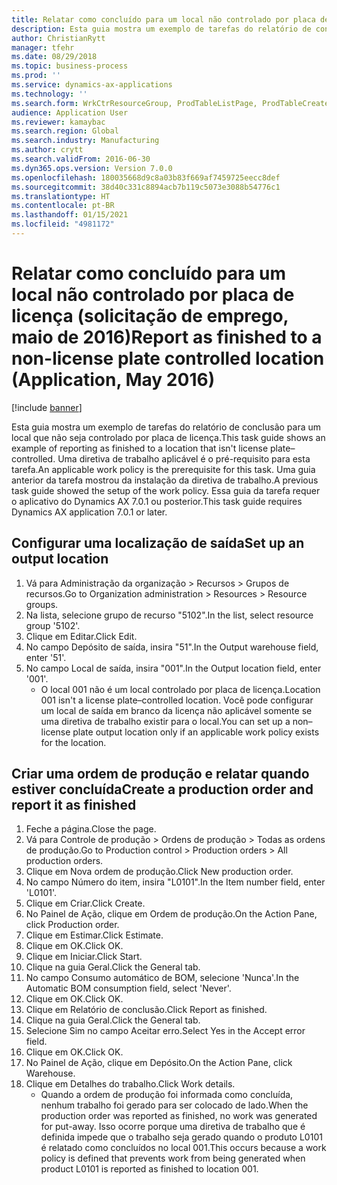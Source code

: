 ```yaml
---
title: Relatar como concluído para um local não controlado por placa de licença (solicitação de emprego, maio de 2016)
description: Esta guia mostra um exemplo de tarefas do relatório de conclusão para um local que não seja controlado por placa de licença.
author: ChristianRytt
manager: tfehr
ms.date: 08/29/2018
ms.topic: business-process
ms.prod: ''
ms.service: dynamics-ax-applications
ms.technology: ''
ms.search.form: WrkCtrResourceGroup, ProdTableListPage, ProdTableCreate, InventItemIdLookupPurchase, ProdParmCostEstimation, ProdParmStartUp, ProdParmReportFinished, WHSWorkTable
audience: Application User
ms.reviewer: kamaybac
ms.search.region: Global
ms.search.industry: Manufacturing
ms.author: crytt
ms.search.validFrom: 2016-06-30
ms.dyn365.ops.version: Version 7.0.0
ms.openlocfilehash: 180035668d9c8a03b83f669af7459725eecc8def
ms.sourcegitcommit: 38d40c331c8894acb7b119c5073e3088b54776c1
ms.translationtype: HT
ms.contentlocale: pt-BR
ms.lasthandoff: 01/15/2021
ms.locfileid: "4981172"
---
```

# <a name="report-as-finished-to-a-non-license-plate-controlled-location--application-may-2016"></a><span data-ttu-id="d3129-103">Relatar como concluído para um local não controlado por placa de licença (solicitação de emprego, maio de 2016)</span><span class="sxs-lookup"><span data-stu-id="d3129-103">Report as finished to a non-license plate controlled location  (Application, May 2016)</span></span>

[!include [banner](../../includes/banner.md)]

<span data-ttu-id="d3129-104">Esta guia mostra um exemplo de tarefas do relatório de conclusão para um local que não seja controlado por placa de licença.</span><span class="sxs-lookup"><span data-stu-id="d3129-104">This task guide shows an example of reporting as finished to a location that isn't license plate–controlled.</span></span> <span data-ttu-id="d3129-105">Uma diretiva de trabalho aplicável é o pré-requisito para esta tarefa.</span><span class="sxs-lookup"><span data-stu-id="d3129-105">An applicable work policy is the prerequisite for this task.</span></span> <span data-ttu-id="d3129-106">Uma guia anterior da tarefa mostrou da instalação da diretiva de trabalho.</span><span class="sxs-lookup"><span data-stu-id="d3129-106">A previous task guide showed the setup of the work policy.</span></span> <span data-ttu-id="d3129-107">Essa guia da tarefa requer o aplicativo do Dynamics AX 7.0.1 ou posterior.</span><span class="sxs-lookup"><span data-stu-id="d3129-107">This task guide requires Dynamics AX application 7.0.1 or later.</span></span>




## <a name="set-up-an-output-location"></a><span data-ttu-id="d3129-108">Configurar uma localização de saída</span><span class="sxs-lookup"><span data-stu-id="d3129-108">Set up an output location</span></span>
1. <span data-ttu-id="d3129-109">Vá para Administração da organização > Recursos > Grupos de recursos.</span><span class="sxs-lookup"><span data-stu-id="d3129-109">Go to Organization administration > Resources > Resource groups.</span></span>
2. <span data-ttu-id="d3129-110">Na lista, selecione grupo de recurso "5102".</span><span class="sxs-lookup"><span data-stu-id="d3129-110">In the list, select resource group '5102'.</span></span>
3. <span data-ttu-id="d3129-111">Clique em Editar.</span><span class="sxs-lookup"><span data-stu-id="d3129-111">Click Edit.</span></span>
4. <span data-ttu-id="d3129-112">No campo Depósito de saída, insira "51".</span><span class="sxs-lookup"><span data-stu-id="d3129-112">In the Output warehouse field, enter '51'.</span></span>
5. <span data-ttu-id="d3129-113">No campo Local de saída, insira "001".</span><span class="sxs-lookup"><span data-stu-id="d3129-113">In the Output location field, enter '001'.</span></span>
    * <span data-ttu-id="d3129-114">O local 001 não é um local controlado por placa de licença.</span><span class="sxs-lookup"><span data-stu-id="d3129-114">Location 001 isn't a license plate–controlled location.</span></span> <span data-ttu-id="d3129-115">Você pode configurar um local de saída em branco da licença não aplicável somente se uma diretiva de trabalho existir para o local.</span><span class="sxs-lookup"><span data-stu-id="d3129-115">You can set up a non–license plate output location only if an applicable work policy exists for the location.</span></span>  

## <a name="create-a-production-order-and-report-it-as-finished"></a><span data-ttu-id="d3129-116">Criar uma ordem de produção e relatar quando estiver concluída</span><span class="sxs-lookup"><span data-stu-id="d3129-116">Create a production order and report it as finished</span></span>
1. <span data-ttu-id="d3129-117">Feche a página.</span><span class="sxs-lookup"><span data-stu-id="d3129-117">Close the page.</span></span>
2. <span data-ttu-id="d3129-118">Vá para Controle de produção > Ordens de produção > Todas as ordens de produção.</span><span class="sxs-lookup"><span data-stu-id="d3129-118">Go to Production control > Production orders > All production orders.</span></span>
3. <span data-ttu-id="d3129-119">Clique em Nova ordem de produção.</span><span class="sxs-lookup"><span data-stu-id="d3129-119">Click New production order.</span></span>
4. <span data-ttu-id="d3129-120">No campo Número do item, insira "L0101".</span><span class="sxs-lookup"><span data-stu-id="d3129-120">In the Item number field, enter 'L0101'.</span></span>
5. <span data-ttu-id="d3129-121">Clique em Criar.</span><span class="sxs-lookup"><span data-stu-id="d3129-121">Click Create.</span></span>
6. <span data-ttu-id="d3129-122">No Painel de Ação, clique em Ordem de produção.</span><span class="sxs-lookup"><span data-stu-id="d3129-122">On the Action Pane, click Production order.</span></span>
7. <span data-ttu-id="d3129-123">Clique em Estimar.</span><span class="sxs-lookup"><span data-stu-id="d3129-123">Click Estimate.</span></span>
8. <span data-ttu-id="d3129-124">Clique em OK.</span><span class="sxs-lookup"><span data-stu-id="d3129-124">Click OK.</span></span>
9. <span data-ttu-id="d3129-125">Clique em Iniciar.</span><span class="sxs-lookup"><span data-stu-id="d3129-125">Click Start.</span></span>
10. <span data-ttu-id="d3129-126">Clique na guia Geral.</span><span class="sxs-lookup"><span data-stu-id="d3129-126">Click the General tab.</span></span>
11. <span data-ttu-id="d3129-127">No campo Consumo automático de BOM, selecione 'Nunca'.</span><span class="sxs-lookup"><span data-stu-id="d3129-127">In the Automatic BOM consumption field, select 'Never'.</span></span>
12. <span data-ttu-id="d3129-128">Clique em OK.</span><span class="sxs-lookup"><span data-stu-id="d3129-128">Click OK.</span></span>
13. <span data-ttu-id="d3129-129">Clique em Relatório de conclusão.</span><span class="sxs-lookup"><span data-stu-id="d3129-129">Click Report as finished.</span></span>
14. <span data-ttu-id="d3129-130">Clique na guia Geral.</span><span class="sxs-lookup"><span data-stu-id="d3129-130">Click the General tab.</span></span>
15. <span data-ttu-id="d3129-131">Selecione Sim no campo Aceitar erro.</span><span class="sxs-lookup"><span data-stu-id="d3129-131">Select Yes in the Accept error field.</span></span>
16. <span data-ttu-id="d3129-132">Clique em OK.</span><span class="sxs-lookup"><span data-stu-id="d3129-132">Click OK.</span></span>
17. <span data-ttu-id="d3129-133">No Painel de Ação, clique em Depósito.</span><span class="sxs-lookup"><span data-stu-id="d3129-133">On the Action Pane, click Warehouse.</span></span>
18. <span data-ttu-id="d3129-134">Clique em Detalhes do trabalho.</span><span class="sxs-lookup"><span data-stu-id="d3129-134">Click Work details.</span></span>
    * <span data-ttu-id="d3129-135">Quando a ordem de produção foi informada como concluída, nenhum trabalho foi gerado para ser colocado de lado.</span><span class="sxs-lookup"><span data-stu-id="d3129-135">When the production order was reported as finished, no work was generated for put-away.</span></span> <span data-ttu-id="d3129-136">Isso ocorre porque uma diretiva de trabalho que é definida impede que o trabalho seja gerado quando o produto L0101 é relatado como concluídos no local 001.</span><span class="sxs-lookup"><span data-stu-id="d3129-136">This occurs because a work policy is defined that prevents work from being generated when product L0101 is reported as finished to location 001.</span></span>  

